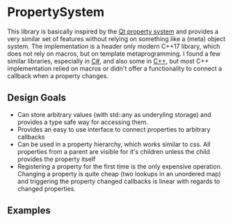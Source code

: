 # PropertySystem 
This library is basically inspired by the [Qt property system](http://doc.qt.io/qt-5/properties.html) and provides a very similar set of features without relying on something like a (meta) object system.
The implementation is a header only modern C++17 library, which does not rely on macros, but on template metaprogramming.
I found a few similar libraries, especially in [C#](https://www.codeproject.com/Articles/450344/A-Simple-Csharp-Property-System), and also some in [C++](http://www.academia.edu/401854/A_Generic_Data_Structure_for_An_Architectural_Design_Application), but most C++ implementation relied on macros or didn't offer a functionality to connect a callback when a property changes.

## Design Goals

* Can store arbitrary values (with std::any as underyling storage) and provides a type safe way for accessing them.
* Provides an easy to use interface to connect properties to arbitrary callbacks 
* Can be used in a property hierarchy, which works similar to css. All properties from a parent are visible for it's children unless the child provides the property itself
* Registering a property for the first time is the only expensive operation. Changing a property is quite cheap (two lookups in an unordered map) and triggering the property changed callbacks is linear with regards to changed properties.

## Examples